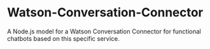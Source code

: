 # Watson-Conversation-Connector
A Node.js model for a Watson Conversation Connector for functional chatbots based on this specific service.
